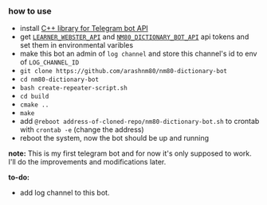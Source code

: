 ### how to use
- install [C++ library for Telegram bot API](https://github.com/reo7sp/tgbot-cpp#dependencies)
- get [`LEARNER_WEBSTER_API`](https://dictionaryapi.com/products/api-learners-dictionary) and [`NM80_DICTIONARY_BOT_API`](https://core.telegram.org/bots) api tokens and set them in environmental varibles
- make this bot an admin of `log channel` and store this channel's id to env of `LOG_CHANNEL_ID`
- `git clone https://github.com/arashnm80/nm80-dictionary-bot`
- `cd nm80-dictionary-bot`
- `bash create-repeater-script.sh`
- `cd build`
- `cmake ..`
- `make`
- add `@reboot address-of-cloned-repo/nm80-dictionary-bot.sh` to crontab with `crontab -e` (change the address)
- reboot the system, now the bot should be up and running

**note:**
This is my first telegram bot and for now it's only supposed to work.
I'll do the improvements and modifications later.

**to-do:**
- add log channel to this bot.
